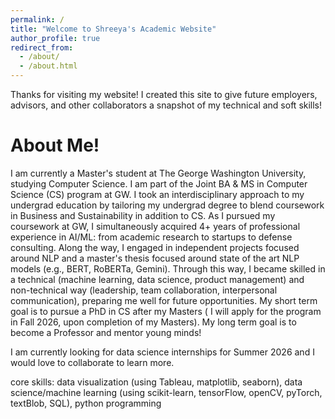 ```yaml
---
permalink: /
title: "Welcome to Shreeya's Academic Website"
author_profile: true
redirect_from: 
  - /about/
  - /about.html
---
```


Thanks for visiting my website! I created this site to give future employers, advisors, and other collaborators a snapshot of my technical and soft skills! 


About Me!
======

I am currently a Master's student at The George Washington University, studying Computer Science. I am part of the Joint BA & MS in Computer Science (CS) program at GW. I took an interdisciplinary approach to my undergrad education by tailoring my undergrad degree to blend coursework in Business and Sustainability in addition to CS. As I pursued my coursework at GW, I simultaneously acquired 4+ years of professional experience in AI/ML: from academic research to startups to defense consulting. Along the way, I  engaged in independent projects focused around NLP and a master's thesis focused around state of the art NLP models (e.g., BERT, RoBERTa, Gemini). Through this way, I became skilled in a technical (machine learning, data science, product management) and non-technical way (leadership, team collaboration, interpersonal communication), preparing me well for future opportunities. My short term goal is to pursue a PhD in CS after my Masters ( I will apply for the program in Fall 2026, upon completion of my Masters). My long term goal is to become a Professor and mentor young minds!

I am currently looking for data science internships for Summer 2026 and I would love to collaborate to learn more. 

core skills: data visualization (using Tableau, matplotlib, seaborn), data science/machine learning (using scikit-learn, tensorFlow, openCV, pyTorch, textBlob, SQL), python programming

